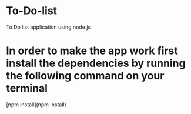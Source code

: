 # To-Do-list
To Do list application using node.js

# In order to make the app work first install the dependencies by running the following command on your terminal
[npm install](npm Install)
